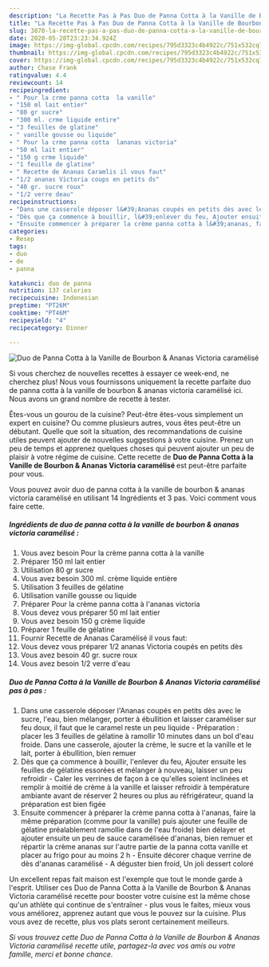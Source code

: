 ```yaml
---
description: "La Recette Pas à Pas Duo de Panna Cotta à la Vanille de Bourbon &amp;amp; Ananas Victoria caramélisé"
title: "La Recette Pas à Pas Duo de Panna Cotta à la Vanille de Bourbon &amp;amp; Ananas Victoria caramélisé"
slug: 3870-la-recette-pas-a-pas-duo-de-panna-cotta-a-la-vanille-de-bourbon-and-amp-ananas-victoria-caramelise
date: 2020-05-28T23:23:34.924Z
image: https://img-global.cpcdn.com/recipes/795d3323c4b4922c/751x532cq70/duo-de-panna-cotta-a-la-vanille-de-bourbon-ananas-victoria-caramelise-photo-principale-de-la-recette.jpg
thumbnail: https://img-global.cpcdn.com/recipes/795d3323c4b4922c/751x532cq70/duo-de-panna-cotta-a-la-vanille-de-bourbon-ananas-victoria-caramelise-photo-principale-de-la-recette.jpg
cover: https://img-global.cpcdn.com/recipes/795d3323c4b4922c/751x532cq70/duo-de-panna-cotta-a-la-vanille-de-bourbon-ananas-victoria-caramelise-photo-principale-de-la-recette.jpg
author: Chase Frank
ratingvalue: 4.4
reviewcount: 14
recipeingredient:
- " Pour la crme panna cotta  la vanille"
- "150 ml lait entier"
- "80 gr sucre"
- "300 ml. crme liquide entire"
- "3 feuilles de glatine"
- " vanille gousse ou liquide"
- " Pour la crme panna cotta  lananas victoria"
- "50 ml lait entier"
- "150 g crme liquide"
- "1 feuille de glatine"
- " Recette de Ananas Caramlis il vous faut"
- "1/2 ananas Victoria coups en petits ds"
- "40 gr. sucre roux"
- "1/2 verre deau"
recipeinstructions:
- "Dans une casserole déposer l&#39;Ananas coupés en petits dès avec le sucre, l&#39;eau, bien mélanger, porter à ébullition et laisser caraméliser sur feu doux, il faut que le caramel reste un peu liquide Préparation : placer les 3 feuilles de gélatine à ramollir 10 minutes dans un bol d&#39;eau froide. Dans une casserole, ajouter la crème, le sucre et la vanille et le lait, porter à ébullition, bien remuer"
- "Dès que ça commence à bouillir, l&#39;enlever du feu, Ajouter ensuite les feuilles de gélatine essorées et mélanger à nouveau, laisser un peu refroidir  Caler les verrines de façon à ce qu&#39;elles soient inclinées et remplir à moitié de crème à la vanille et laisser refroidir à température ambiante avant de réserver 2 heures ou plus au réfrigérateur, quand la préparation est bien figée"
- "Ensuite commencer à préparer la crème panna cotta à l&#39;ananas, faire la même préparation (comme pour la vanille) puis ajouter une feuille de gélatine préalablement ramollie dans de l&#39;eau froide) bien délayer et ajouter ensuite un peu de sauce caramélisée d&#39;ananas, bien remuer et répartir la crème ananas sur l&#39;autre partie de la panna cotta vanille et placer au frigo pour au moins 2 h Ensuite décorer chaque verrine de dès d&#39;ananas caramélisé A déguster bien froid, Un joli dessert coloré"
categories:
- Resep
tags:
- duo
- de
- panna

katakunci: duo de panna 
nutrition: 137 calories
recipecuisine: Indonesian
preptime: "PT26M"
cooktime: "PT46M"
recipeyield: "4"
recipecategory: Dinner

---
```



![Duo de Panna Cotta à la Vanille de Bourbon &amp; Ananas Victoria caramélisé](https://img-global.cpcdn.com/recipes/795d3323c4b4922c/751x532cq70/duo-de-panna-cotta-a-la-vanille-de-bourbon-ananas-victoria-caramelise-photo-principale-de-la-recette.jpg)

Si vous cherchez de nouvelles recettes à essayer ce week-end, ne cherchez plus! Nous vous fournissons uniquement la recette parfaite duo de panna cotta à la vanille de bourbon &amp; ananas victoria caramélisé ici. Nous avons un grand nombre de recette à tester.

Êtes-vous un gourou de la cuisine? Peut-être êtes-vous simplement un expert en cuisine? Ou comme plusieurs autres, vous êtes peut-être un débutant. Quelle que soit la situation, des recommandations de cuisine utiles peuvent ajouter de nouvelles suggestions à votre cuisine. Prenez un peu de temps et apprenez quelques choses qui peuvent ajouter un peu de plaisir à votre régime de cuisine. Cette recette de <strong> Duo de Panna Cotta à la Vanille de Bourbon &amp; Ananas Victoria caramélisé </strong> est peut-être parfaite pour vous.

<!--inarticleads1-->

Vous pouvez avoir duo de panna cotta à la vanille de bourbon &amp; ananas victoria caramélisé en utilisant 14 Ingrédients et 3 pas. Voici comment vous faire cette.

##### Ingrédients de duo de panna cotta à la vanille de bourbon &amp; ananas victoria caramélisé :

1. Vous avez besoin  Pour la crème panna cotta à la vanille
1. Préparer 150 ml lait entier
1. Utilisation 80 gr sucre
1. Vous avez besoin 300 ml. crème liquide entière
1. Utilisation 3 feuilles de gélatine
1. Utilisation  vanille gousse ou liquide
1. Préparer  Pour la crème panna cotta à l&#39;ananas victoria
1. Vous devez vous préparer 50 ml lait entier
1. Vous avez besoin 150 g crème liquide
1. Préparer 1 feuille de gélatine
1. Fournir  Recette de Ananas Caramélisé il vous faut:
1. Vous devez vous préparer 1/2 ananas Victoria coupés en petits dès
1. Vous avez besoin 40 gr. sucre roux
1. Vous avez besoin 1/2 verre d&#39;eau




<!--inarticleads2-->

##### Duo de Panna Cotta à la Vanille de Bourbon &amp; Ananas Victoria caramélisé pas à pas :

1. Dans une casserole déposer l&#39;Ananas coupés en petits dès avec le sucre, l&#39;eau, bien mélanger, porter à ébullition et laisser caraméliser sur feu doux, il faut que le caramel reste un peu liquide - Préparation : placer les 3 feuilles de gélatine à ramollir 10 minutes dans un bol d&#39;eau froide. Dans une casserole, ajouter la crème, le sucre et la vanille et le lait, porter à ébullition, bien remuer
1. Dès que ça commence à bouillir, l&#39;enlever du feu, Ajouter ensuite les feuilles de gélatine essorées et mélanger à nouveau, laisser un peu refroidir  - Caler les verrines de façon à ce qu&#39;elles soient inclinées et remplir à moitié de crème à la vanille et laisser refroidir à température ambiante avant de réserver 2 heures ou plus au réfrigérateur, quand la préparation est bien figée
1. Ensuite commencer à préparer la crème panna cotta à l&#39;ananas, faire la même préparation (comme pour la vanille) puis ajouter une feuille de gélatine préalablement ramollie dans de l&#39;eau froide) bien délayer et ajouter ensuite un peu de sauce caramélisée d&#39;ananas, bien remuer et répartir la crème ananas sur l&#39;autre partie de la panna cotta vanille et placer au frigo pour au moins 2 h - Ensuite décorer chaque verrine de dès d&#39;ananas caramélisé - A déguster bien froid, Un joli dessert coloré




<!--inarticleads1-->

<p>
Un excellent repas fait maison est l'exemple que tout le monde garde à l'esprit. Utiliser ces Duo de Panna Cotta à la Vanille de Bourbon &amp; Ananas Victoria caramélisé recette pour booster votre cuisine est la même chose qu'un athlète qui continue de s'entraîner - plus vous le faites, mieux vous vous améliorez, apprenez autant que vous le pouvez sur la cuisine. Plus vous avez de recette, plus vos plats seront certainement meilleurs.
</p>

<p>
<i>Si vous trouvez cette Duo de Panna Cotta à la Vanille de Bourbon &amp; Ananas Victoria caramélisé recette utile, partagez-la avec vos amis ou votre famille, merci et bonne chance.</i>
</p>
